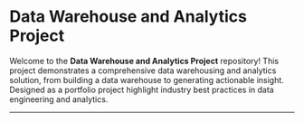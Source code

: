# Data Warehouse and Analytics Project

Welcome to the **Data Warehouse and Analytics Project** repository!
This project demonstrates a comprehensive data warehousing and analytics solution, from building a data warehouse to generating actionable insight. Designed as a portfolio project highlight industry best practices in data engineering and analytics.

---
